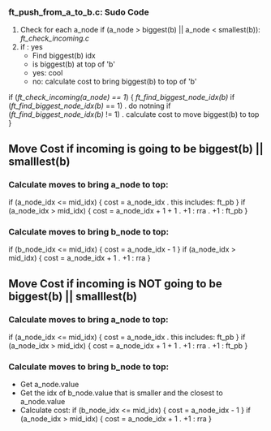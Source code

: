 ### ft_push_from_a_to_b.c: Sudo Code
1. Check for each a_node if (a_node > biggest(b) || a_node < smallest(b)): *ft_check_incoming.c*
2. if : yes
   + Find biggest(b) idx
   + is biggest(b) at top of 'b'
   + yes: cool
   + no: calculate cost to bring biggest(b) to top of 'b'


if (*ft_check_incoming(a_node) == 1*)
{
	*ft_find_biggest_node_idx(b)* 
	if (*ft_find_biggest_node_idx(b)* == 1)
		. do notning
	if (*ft_find_biggest_node_idx(b)* != 1)
		. calculate cost to move biggest(b) to top
}

## Move Cost if incoming is going to be biggest(b) || smalllest(b)

### Calculate moves to bring a_node to top:

if (a_node_idx <= mid_idx)
{
	cost = a_node_idx
	. this includes: ft_pb
}
if (a_node_idx > mid_idx)
{
	cost = a_node_idx + 1 + 1
	. +1 : rra
	. +1 : ft_pb
}

### Calculate moves to bring b_node to top:

if (b_node_idx <= mid_idx)
{
	cost = a_node_idx - 1
}
if (a_node_idx > mid_idx)
{
	cost = a_node_idx + 1
	. +1 : rra
}

## Move Cost if incoming is NOT going to be biggest(b) || smalllest(b)

### Calculate moves to bring a_node to top:

if (a_node_idx <= mid_idx)
{
	cost = a_node_idx
	. this includes: ft_pb
}
if (a_node_idx > mid_idx)
{
	cost = a_node_idx + 1 + 1
	. +1 : rra
	. +1 : ft_pb
}

### Calculate moves to bring b_node to top:
+ Get a_node.value
+ Get the idx of b_node.value that is smaller and the closest to a_node.value
+ Calculate cost:
	if (b_node_idx <= mid_idx)
	{
		cost = a_node_idx - 1
	}
	if (a_node_idx > mid_idx)
	{
		cost = a_node_idx + 1
		. +1 : rra
	}